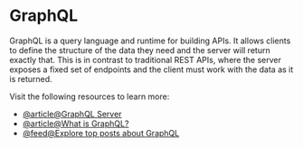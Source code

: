 # GraphQL

GraphQL is a query language and runtime for building APIs. It allows clients to define the structure of the data they need and the server will return exactly that. This is in contrast to traditional REST APIs, where the server exposes a fixed set of endpoints and the client must work with the data as it is returned.

Visit the following resources to learn more:

- [@article@GraphQL Server](https://www.howtographql.com/basics/3-big-picture/)
- [@article@What is GraphQL?](https://www.redhat.com/en/topics/api/what-is-graphql)
- [@feed@Explore top posts about GraphQL](https://app.daily.dev/tags/graphql?ref=roadmapsh)
